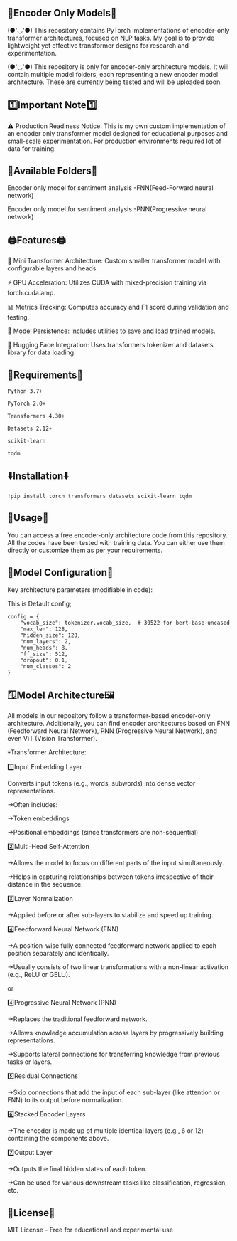 🤖Encoder Only Models🤖
-----
(●'◡'●) This repository contains PyTorch implementations of encoder-only transformer architectures, focused on NLP tasks. My goal is to provide lightweight yet effective transformer designs for research and experimentation.

(●'◡'●) This repository is only for encoder-only architecture models.
It will contain multiple model folders, each representing a new encoder model architecture. These are currently being tested and will be uploaded soon.

1️⃣Important Note1️⃣
-----
⚠️ Production Readiness Notice:
This is my own custom implementation of an encoder only transformer model designed for educational purposes and small-scale experimentation. For production environments required lot of data for training.

📂Available Folders📂
----
Encoder only model for sentiment analysis -FNN(Feed-Forward neural network)

Encoder only model for sentiment analysis -PNN(Progressive neural network)


🖨️Features🖨️
-----
🚀 Mini Transformer Architecture: Custom smaller transformer model with configurable layers and heads.

⚡ GPU Acceleration: Utilizes CUDA with mixed-precision training via torch.cuda.amp.

📊 Metrics Tracking: Computes accuracy and F1 score during validation and testing.

💾 Model Persistence: Includes utilities to save and load trained models.

🤗 Hugging Face Integration: Uses transformers tokenizer and datasets library for data loading.


📅Requirements📅
-----
`Python 3.7+`

`PyTorch 2.0+`

`Transformers 4.30+`

`Datasets 2.12+`

`scikit-learn`

`tqdm`

⬇️Installation⬇️
-----
`!pip install torch transformers datasets scikit-learn tqdm`

📂Usage📂
-----
You can access a free encoder-only architecture code from this repository. All the codes have been tested with training data. You can either use them directly or customize them as per your requirements.


🔮Model Configuration🔮
-----
Key architecture parameters (modifiable in code):

This is Default config;

```
config = {
    "vocab_size": tokenizer.vocab_size,  # 30522 for bert-base-uncased
    "max_len": 128,
    "hidden_size": 128,
    "num_layers": 2,
    "num_heads": 8,
    "ff_size": 512,
    "dropout": 0.1,
    "num_classes": 2
}
```

🪟Model Architecture🖼️
----
All models in our repository follow a transformer-based encoder-only architecture. Additionally, you can find encoder architectures based on FNN (Feedforward Neural Network), PNN (Progressive Neural Network), and even ViT (Vision Transformer).

💀Transformer Architecture:

1️⃣Input Embedding Layer

Converts input tokens (e.g., words, subwords) into dense vector representations.

→Often includes:

→Token embeddings

→Positional embeddings (since transformers are non-sequential)

2️⃣Multi-Head Self-Attention

→Allows the model to focus on different parts of the input simultaneously.

→Helps in capturing relationships between tokens irrespective of their distance in the sequence.

3️⃣Layer Normalization

→Applied before or after sub-layers to stabilize and speed up training.

4️⃣Feedforward Neural Network (FNN)

→A position-wise fully connected feedforward network applied to each position separately and identically.

→Usually consists of two linear transformations with a non-linear activation (e.g., ReLU or GELU).

or

4️⃣Progressive Neural Network (PNN)

→Replaces the traditional feedforward network.

→Allows knowledge accumulation across layers by progressively building representations.

→Supports lateral connections for transferring knowledge from previous tasks or layers.

5️⃣Residual Connections

→Skip connections that add the input of each sub-layer (like attention or FNN) to its output before normalization.

6️⃣Stacked Encoder Layers

→The encoder is made up of multiple identical layers (e.g., 6 or 12) containing the components above.

7️⃣Output Layer

→Outputs the final hidden states of each token.

→Can be used for various downstream tasks like classification, regression, etc.


📃License📃
----
MIT License - Free for educational and experimental use

